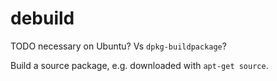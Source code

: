 # debuild

TODO necessary on Ubuntu? Vs `dpkg-buildpackage`?

Build a source package, e.g. downloaded with `apt-get source`.

